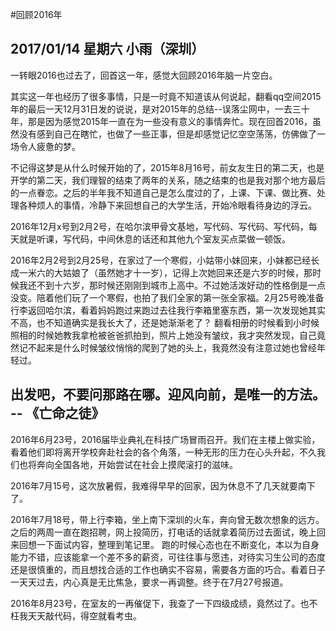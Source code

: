 #回顾2016年
## 2017/01/14 星期六  小雨（深圳）  
  一转眼2016也过去了，回首这一年，感觉大回顾2016年脑一片空白。

其实这一年也经历了很多事情，只是一时竟不知道该从何说起，翻看qq空间2015年的最后一天12月31日发的说说，是对2015年的总结--误落尘网中，一去三十年，那是因为感觉2015年一直在为一些没有意义的事情奔忙。现在回首2016，虽然没有感到自己在瞎忙，也做了一些正事，但是却感觉记忆空空荡荡，仿佛做了一场令人疲惫的梦。

不记得这梦是从什么时候开始的了，2015年8月16号，前女友生日的第二天，也是开学的第二天，我们理智的结束了两年的关系，随之结束的也是我对那个地方最后的一点眷恋。之后的半年我不知道自己是怎么度过的了，上课、下课、做比赛、处理各种烦人的事情，冷静下来回想自己的大学生活，开始冷眼看待身边的浮云。

2016年12月x号到2月2号，在哈尔滨甲骨文基地，写代码、写代码、写代码，每天就是听课，写代码，中间休息的话还和其他九个室友买点菜做一顿饭。

2016年2月2号到2月25号，在家过了一个寒假，小姑带小妹回来，小妹都已经长成一米六的大姑娘了（虽然她才十一岁），记得上次她回来还是六岁的时候，那时候我还不到十六岁，那时候还刚刚到城市上高中。不过她活泼好动的性格倒是一点没变。陪着他们玩了一个寒假，也拍了我们全家的第一张全家福。2月25号晚准备行李返回哈尔滨，看着妈妈跑过来跑过去往我行李箱里塞东西，第一次发现她其实不高，也不知道确实是我长大了，还是她渐渐老了？ 翻看相册的时候看到小时候照相的时候她教我拿枪被爸爸抓拍到，照片上她没有皱纹，我才突然发现，自己竟然记不起来是什么时候皱纹悄悄的爬到了她的头上，我竟然没有注意过她也曾经年轻过。

## 出发吧，不要问那路在哪。迎风向前，是唯一的方法。 -- 《亡命之徒》

2016年6月23号，2016届毕业典礼在科技广场冒雨召开。我们在主楼上做实验，看着他们即将离开学校奔赴社会的各个角落，一种无形的压力在心头升起，不久我们也将奔向全国各地，开始尝试在社会上摸爬滚打的滋味。

2016年7月15号，这次放暑假，我难得早早的回家，因为休息不了几天就要南下了。

2016年7月18号，带上行李箱，坐上南下深圳的火车，奔向曾无数次想象的远方。
之后的两周一直在跑招聘，网上投简历，打电话的话就拿着简历过去面试，晚上回来回想一下面试内容，整理到笔记里。
跑的时候心态也在不断变化，本以为自身能力不错，应该能拿一个差不多的薪资，可往往事与愿违，对待实习生公司的态度还是很慎重的，而且想找合适的工作也确实不容易，需要各方面的巧合。看着日子一天天过去，内心真是无比焦急，要求一再调整。终于在7月27号报道。

2016年8月23号，在室友的一再催促下，我查了一下四级成绩，竟然过了。也不枉我天天敲代码，得空就看考虫。
